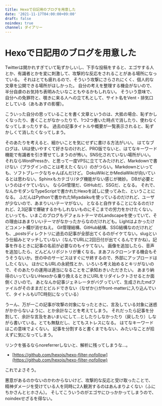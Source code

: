 ```yaml
---
title: Hexoで日記用のブログを用意した
date: '2021-11-17T04:00:00+09:00'
draft: false
noindex: true
channel: ダイアリー
---
```


# Hexoで日記用のブログを用意した

Twitterは開かれすぎていて恥ずかしいし、下手な投稿をすると、エゴサする人とか、有識者とかを変に刺激して、攻撃的な反応をされることがある場所になっている。
それはとても疲れるので、そういう攻撃にさらされにくく、個人的な文章を公開できる場所がほしかった。
自分の考えを整理する機会がないので、半分自虐のお気持ち表明みたいなこともやるかもしれない。
そういう意味で、自分への免罪符と、覗きに来る人への立て札として、サイト名をVent・排気口としている（あもあすの影響）。

こういった自分の思っていることを書く文章というのは、大抵の場合、恥ずかしくなったり、書くことがなかったりで、1つ2つ書いた時点で消したり、使わなくなってしまったりする。
過去の記事タイトルや概要が一覧表示されると、恥ずかしくて消したくなってしまう。

そのあたりを考えると、細かいことを気にせずに書ける方法がいい。
はてなブログは、UIは使いやすくて好きなのけれど、PRO版でないと、はてなキーワード機能で有識者を引き寄せてしまうのが怖い。SNS化されていない場所がいい。
それならWordPressか、と思って一度VPSに立ててみたけれど、Markdownで書けない（プラグインのことは考えたくない）のがつらい。Markdownといっても、ソフトブレークなちゃんぽんだけど。
DokuWikiとかMediaWikiが向いているとは思わない。Sphinxもカテゴリ/タグ機能がない感じが微妙。
DBが必要というのはイケていない。
ならGit管理だ、GitHubだ、SSGだ、となる。
それで、なんかモダンなTypeScriptで書かれたHexoを試しに使ってみた、ということになる。
ふだんはPythonで書かれたMiyadaikuを使っているのだけれど、ユーザが少ないので、あまりいいテーマがない。
となると自作することになるのだけれど、2,3記事で爆破するかもしれないものにそこまでの労力をかけたくない。
といっても、いまこのブログもデフォルトテーマのLandscapeを使っていて、その理由はあまりいいテーマがなかったからなのだけれども。Lightはよかったけどコメント欄が消せねえ。
Git管理結構、GitHub結構、SSG結構なのだけれども、_postsディレクトリに過去の記事が全部出てくるのがイケてない。slugという仕組みとマッチしていない（なんでURLに2回日付が出てくるんですかね）。記事を作るときに記事の名前が必要なのもイケてない。
画像を追加したら、音声を追加したら、どんどんリポジトリが重くなる。まあフルクローンする機会もそうそうないか。世の中のサービスはすぐにサ終するので、外部にアップロードはしたくない。
ほかにもURLの永続性とか、いろいろ考え始めるとキリがないので、そのあたりの運用は適当になることをご承知おきいただきたい。
あまり納得のいっていないHexoから乗り換えるときにURLをリダイレクトさせるとか面倒くさいので。
あとなんか記事ジェネレータがバグっていて、生成されたmdファイルがそのままだとビルドできない（なぜか`{}`がfront-matterに入り込んでいて、タイトルもUTC時刻になっている）

うーん、万が一この記事が攻撃の対象になったときに、言及している対象に迷惑がかからないように、とか余計なことを考えてしまう。
それだったら記事を分割して、余計な言及をあいまいにして...としたりしなかったり（戻したり）しながら書いている。とても無駄だし、とてもストレスになる。
はてなキーワードはこの意味でよくない。
記事を分割すると書くまでもない、みたいなことが拾えずに気になってしまう。

リンクを張るならnoreferrerしないと、解析に残ってしまうな...。

- [https://github.com/hexojs/hexo-filter-nofollow](https://github.com/hexojs/hexo-filter-nofollow)

これでよさそう。


悪意があるのかないのかわからないけど、攻撃的な反応と受け取ったことで、
精神ダメージを受けている人を同時に2人観測するのはあんまりよくない（ふにちかさんとヒホさん）。
そしてこういうのがエゴサにひっかかってしまうので、noindexせざるを得ない。
